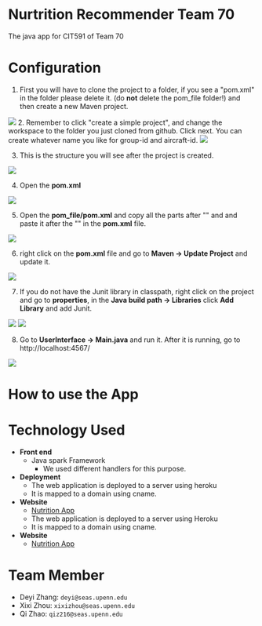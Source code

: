 # Nurtrition Recommender Team 70
The java app for CIT591 of Team 70

# Configuration
1. First you will have to clone the project to a folder, if you see a "pom.xml" in the folder please delete it. (do **not** delete the pom_file folder!) and then create a new Maven project.
<img src='https://github.com/qiz216/sparkjavaproject/blob/master/images/1.maven.png'>
2. Remember to click "create a simple project", and change the workspace to the folder you just cloned from github. Click next. You can create whatever name you like for group-id and aircraft-id.
<img src='https://github.com/qiz216/sparkjavaproject/blob/master/images/2.configure_maven.png'>

3. This is the structure you will see after the project is created.
<img src='https://github.com/qiz216/sparkjavaproject/blob/master/images/3.pomfile.png'>

4. Open the **pom.xml** 
<img src='https://github.com/qiz216/sparkjavaproject/blob/master/images/4.replacepom.png'>

5. Open the **pom_file/pom.xml** and copy all the parts after "<dependencies>" and and paste it after the "</version>" in the **pom.xml** file.
<img src='https://github.com/qiz216/sparkjavaproject/blob/master/images/5.copy.png'>

6. right click on the **pom.xml** file and go to **Maven -> Update Project** and update it.
<img src='https://github.com/qiz216/sparkjavaproject/blob/master/images/6.updatemaven.png'>

7. If you do not have the Junit library in classpath, right click on the project and go to **properties**, in the **Java build path -> Libraries** click **Add Library** and add Junit.
<img src='https://github.com/qiz216/sparkjavaproject/blob/master/images/7.enablejunit.png'>
<img src='https://github.com/qiz216/sparkjavaproject/blob/master/images/8.junit.png'>

8. Go to **UserInterface -> Main.java** and run it. After it is running, go to http://localhost:4567/
<img src='https://github.com/qiz216/sparkjavaproject/blob/master/images/9.runMain.png'>

# How to use the App

# Technology Used
- **Front end**
  - Java spark Framework
  	- We used different handlers for this purpose.
- **Deployment**
  - The web application is deployed to a server using heroku
  - It is mapped to a domain using cname.
- **Website**
  - <a href="http://www.qizhaolouis.com">Nutrition App</a>
  - The web application is deployed to a server using Heroku
  - It is mapped to a domain using cname.
- **Website**
  - <a href="http://www.qizhaolouis.com">Nutrition App</a>

# Team Member
- Deyi Zhang: `deyi@seas.upenn.edu`
- Xixi Zhou: `xixizhou@seas.upenn.edu`
- Qi Zhao: `qiz216@seas.upenn.edu`
